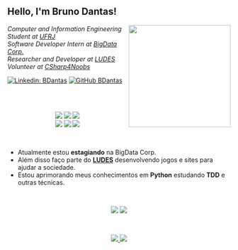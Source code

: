 <h2> Hello, I'm Bruno Dantas!</h2>
<img align='right' src="https://i.pinimg.com/originals/e4/26/70/e426702edf874b181aced1e2fa5c6cde.gif" width="230">
<p><em>
Computer and Information Engineering Student at <a href="https://ufrj.br/en/">UFRJ</a>
</br>Software Developer Intern at <a href="https://bigdatacorp.com.br/">BigData Corp.</a>
</br>Researcher and Developer at <a href="https://ludes.cos.ufrj.br/pt/ludes/">LUDES</a>
</br>Volunteer at <a href="https://github.com/DantasB/CSharp4Noobs">CSharp4Noobs</a>
</em></p>

[![Linkedin: BDantas](https://img.shields.io/badge/-BDantas-blue?style=flat-square&logo=Linkedin&logoColor=white&link=https://www.linkedin.com/in/bruno-dantas-de-paiva-a738551a2/)](https://www.linkedin.com/in/bruno-dantas-de-paiva-a738551a2/)
[![GitHub BDantas](https://img.shields.io/github/followers/dantasb?label=follow&style=social)](https://github.com/dantasb)

</br>
</br>

<p align="center">
  <img src="https://img.shields.io/badge/Android-3DDC84?style=for-the-badge&logo=android&logoColor=white"/>
  <img src="https://img.shields.io/badge/Kotlin-0095D5?&style=for-the-badge&logo=kotlin&logoColor=white"/>
  <img src="https://img.shields.io/badge/Java-ED8B00?style=for-the-badge&logo=java&logoColor=white"/>
  <br>
  <img src="https://img.shields.io/badge/HTML5-E34F26?style=for-the-badge&logo=html5&logoColor=white"/>
  <img src="https://img.shields.io/badge/CSS3-1572B6?style=for-the-badge&logo=css3&logoColor=white"/>
  <img src="https://img.shields.io/badge/c%23%20-%23239120?style=for-the-badge&logo=c-sharp&logoColor=white"/>
</p>
<br>
<ul>
  <li>Atualmente estou <strong>estagiando</strong> na BigData Corp.</li>
  <li>Além disso faço parte do <strong><a href="https://ludes.cos.ufrj.br/pt/ludes/">LUDES</a></strong> desenvolvendo jogos e sites para ajudar a sociedade.</li>
  <li>Estou aprimorando meus conhecimentos em <strong>Python</strong> estudando <strong>TDD</strong> e outras técnicas.</li>
</ul>
<br>
<p align="center">
  <img src="https://github-readme-stats.vercel.app/api?username=dantasb&theme=dracula&bg_color=0D1117&title_color=3DDC84&icon_color=3DDC84&show_icons=true&hide_border=true" />
  <img margin-right="20px" src="https://github-readme-stats.vercel.app/api/top-langs/?username=dantasb&theme=dracula&bg_color=0D1117&title_color=3DDC84&layout=compact&hide=css,html&hide_border=true" />
</p>
<br>
<p align="center">
  <a href="https://www.linkedin.com/in/bruno-dantas-de-paiva-a738551a2/">
    <img src="https://img.shields.io/badge/LinkedIn-0077B5?style=for-the-badge&logo=linkedin&logoColor=white"/>
  </a>
  <a href="https://github.com/DantasB">
    <img src="https://img.shields.io/badge/GitHub-100000?style=for-the-badge&logo=github&logoColor=white"/>
  </a>
</p>
